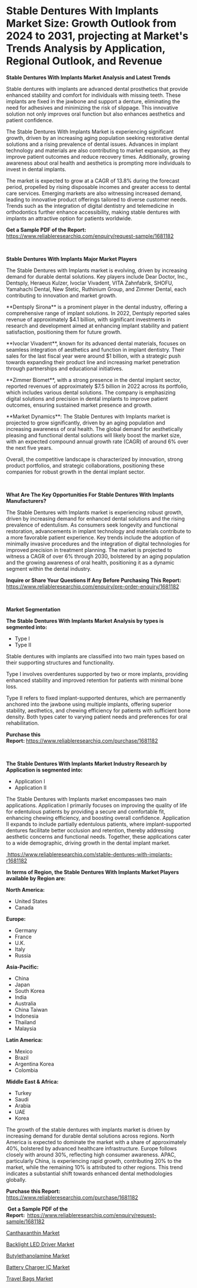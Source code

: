 <p><h1>Stable Dentures With Implants Market Size: Growth Outlook from 2024 to 2031, projecting at Market's Trends Analysis by Application, Regional Outlook, and Revenue</h1></p><p><strong>Stable Dentures With Implants Market Analysis and Latest Trends</strong></p>
<p><p>Stable dentures with implants are advanced dental prosthetics that provide enhanced stability and comfort for individuals with missing teeth. These implants are fixed in the jawbone and support a denture, eliminating the need for adhesives and minimizing the risk of slippage. This innovative solution not only improves oral function but also enhances aesthetics and patient confidence.</p><p>The Stable Dentures With Implants Market is experiencing significant growth, driven by an increasing aging population seeking restorative dental solutions and a rising prevalence of dental issues. Advances in implant technology and materials are also contributing to market expansion, as they improve patient outcomes and reduce recovery times. Additionally, growing awareness about oral health and aesthetics is prompting more individuals to invest in dental implants.</p><p>The market is expected to grow at a CAGR of 13.8% during the forecast period, propelled by rising disposable incomes and greater access to dental care services. Emerging markets are also witnessing increased demand, leading to innovative product offerings tailored to diverse customer needs. Trends such as the integration of digital dentistry and telemedicine in orthodontics further enhance accessibility, making stable dentures with implants an attractive option for patients worldwide.</p></p>
<p><strong>Get a Sample PDF of the Report:&nbsp;</strong> <a href="https://www.reliableresearchiq.com/enquiry/request-sample/1681182?utm_campaign=1720&utm_medium=2&utm_source=Github&utm_content=ia&utm_term=16122024&utm_id=stable-dentures-with-implants">https://www.reliableresearchiq.com/enquiry/request-sample/1681182</a></p>
<p>&nbsp;</p>
<p><strong>Stable Dentures With Implants Major Market Players</strong></p>
<p><p>The Stable Dentures with Implants market is evolving, driven by increasing demand for durable dental solutions. Key players include Dear Doctor, Inc., Dentsply, Heraeus Kulzer, Ivoclar Vivadent, VITA Zahnfabrik, SHOFU, Yamahachi Dental, New Stetic, Ruthinium Group, and Zimmer Dental, each contributing to innovation and market growth.</p><p>**Dentsply Sirona** is a prominent player in the dental industry, offering a comprehensive range of implant solutions. In 2022, Dentsply reported sales revenue of approximately $4.1 billion, with significant investments in research and development aimed at enhancing implant stability and patient satisfaction, positioning them for future growth.</p><p>**Ivoclar Vivadent**, known for its advanced dental materials, focuses on seamless integration of aesthetics and function in implant dentistry. Their sales for the last fiscal year were around $1 billion, with a strategic push towards expanding their product line and increasing market penetration through partnerships and educational initiatives.</p><p>**Zimmer Biomet**, with a strong presence in the dental implant sector, reported revenues of approximately $7.5 billion in 2022 across its portfolio, which includes various dental solutions. The company is emphasizing digital solutions and precision in dental implants to improve patient outcomes, ensuring sustained market presence and growth.</p><p>**Market Dynamics**: The Stable Dentures with Implants market is projected to grow significantly, driven by an aging population and increasing awareness of oral health. The global demand for aesthetically pleasing and functional dental solutions will likely boost the market size, with an expected compound annual growth rate (CAGR) of around 6% over the next five years.</p><p>Overall, the competitive landscape is characterized by innovation, strong product portfolios, and strategic collaborations, positioning these companies for robust growth in the dental implant sector.</p></p>
<p>&nbsp;</p>
<p><strong>What Are The Key Opportunities For Stable Dentures With Implants Manufacturers?</strong></p>
<p><p>The Stable Dentures with Implants market is experiencing robust growth, driven by increasing demand for enhanced dental solutions and the rising prevalence of edentulism. As consumers seek longevity and functional restoration, advancements in implant technology and materials contribute to a more favorable patient experience. Key trends include the adoption of minimally invasive procedures and the integration of digital technologies for improved precision in treatment planning. The market is projected to witness a CAGR of over 6% through 2030, bolstered by an aging population and the growing awareness of oral health, positioning it as a dynamic segment within the dental industry.</p></p>
<p><strong>Inquire or Share Your Questions If Any Before Purchasing This Report:</strong> <a href="https://www.reliableresearchiq.com/enquiry/pre-order-enquiry/1681182?utm_campaign=1720&utm_medium=2&utm_source=Github&utm_content=ia&utm_term=16122024&utm_id=stable-dentures-with-implants">https://www.reliableresearchiq.com/enquiry/pre-order-enquiry/1681182</a></p>
<p>&nbsp;</p>
<p><strong>Market Segmentation</strong></p>
<p><strong>The Stable Dentures With Implants Market Analysis by types is segmented into:</strong></p>
<p><ul><li>Type I</li><li>Type II</li></ul></p>
<p><p>Stable dentures with implants are classified into two main types based on their supporting structures and functionality. </p><p>Type I involves overdentures supported by two or more implants, providing enhanced stability and improved retention for patients with minimal bone loss. </p><p>Type II refers to fixed implant-supported dentures, which are permanently anchored into the jawbone using multiple implants, offering superior stability, aesthetics, and chewing efficiency for patients with sufficient bone density. Both types cater to varying patient needs and preferences for oral rehabilitation.</p></p>
<p><strong>Purchase this Report:&nbsp;</strong><a href="https://www.reliableresearchiq.com/purchase/1681182?utm_campaign=1720&utm_medium=2&utm_source=Github&utm_content=ia&utm_term=16122024&utm_id=stable-dentures-with-implants">https://www.reliableresearchiq.com/purchase/1681182</a></p>
<p>&nbsp;</p>
<p><strong>The Stable Dentures With Implants Market Industry Research by Application is segmented into:</strong></p>
<p><ul><li>Application I</li><li>Application II</li></ul></p>
<p><p>The Stable Dentures with Implants market encompasses two main applications. Application I primarily focuses on improving the quality of life for edentulous patients by providing a secure and comfortable fit, enhancing chewing efficiency, and boosting overall confidence. Application II expands to include partially edentulous patients, where implant-supported dentures facilitate better occlusion and retention, thereby addressing aesthetic concerns and functional needs. Together, these applications cater to a wide demographic, driving growth in the dental implant market.</p></p>
<p><a href="https://www.reliableresearchiq.com/stable-dentures-with-implants-r1681182?utm_campaign=1720&utm_medium=2&utm_source=Github&utm_content=ia&utm_term=16122024&utm_id=stable-dentures-with-implants">&nbsp;https://www.reliableresearchiq.com/stable-dentures-with-implants-r1681182</a></p>
<p><strong>In terms of Region, the Stable Dentures With Implants Market Players available by Region are:</strong></p>
<p>
    <p> <strong> North America: </strong>
        <ul>
            <li>United States</li>
            <li>Canada</li>
        </ul>
        </p> 
    <p> <strong> Europe: </strong>
        <ul>
            <li>Germany</li>
            <li>France</li>
            <li>U.K.</li>
            <li>Italy</li>
            <li>Russia</li>
        </ul>
        </p> 
    <p> <strong> Asia-Pacific: </strong>
        <ul>
            <li>China</li>
            <li>Japan</li>
            <li>South Korea</li>
            <li>India</li>
            <li>Australia</li>
            <li>China Taiwan</li>
            <li>Indonesia</li>
            <li>Thailand</li>
            <li>Malaysia</li>
        </ul>
        </p> 
    <p> <strong> Latin America: </strong>
        <ul>
            <li>Mexico</li>
            <li>Brazil</li>
            <li>Argentina Korea</li>
            <li>Colombia</li>
        </ul>
        </p> 
    <p> <strong> Middle East & Africa: </strong>
        <ul>
            <li>Turkey</li>
            <li>Saudi</li>
            <li>Arabia</li>
            <li>UAE</li>
            <li>Korea</li>
        </ul>
    </p>
    </p>
<p><p>The growth of the stable dentures with implants market is driven by increasing demand for durable dental solutions across regions. North America is expected to dominate the market with a share of approximately 40%, bolstered by advanced healthcare infrastructure. Europe follows closely with around 30%, reflecting high consumer awareness. APAC, particularly China, is experiencing rapid growth, contributing 20% to the market, while the remaining 10% is attributed to other regions. This trend indicates a substantial shift towards enhanced dental methodologies globally.</p></p>
<p><strong>Purchase this Report: </strong><a href="https://www.reliableresearchiq.com/purchase/1681182?utm_campaign=1720&utm_medium=2&utm_source=Github&utm_content=ia&utm_term=16122024&utm_id=stable-dentures-with-implants">https://www.reliableresearchiq.com/purchase/1681182</a></p>
<p>&nbsp;<strong>Get a Sample PDF of the Report:&nbsp;&nbsp;</strong><a href="https://www.reliableresearchiq.com/enquiry/request-sample/1681182?utm_campaign=1720&utm_medium=2&utm_source=Github&utm_content=ia&utm_term=16122024&utm_id=stable-dentures-with-implants">https://www.reliableresearchiq.com/enquiry/request-sample/1681182</a></p>
<p><strong></strong></p>
<p><p><a href="https://www.linkedin.com/pulse/unveiling-market-trends-global-canthaxanthin-growth-regional-rfvzc?utm_campaign=1720&utm_medium=2&utm_source=Github&utm_content=ia&utm_term=16122024&utm_id=stable-dentures-with-implants">Canthaxanthin Market</a></p><p><a href="https://www.linkedin.com/pulse/backlight-led-driver-market-size-growing-cagr-93-forecast-a14fe?utm_campaign=1720&utm_medium=2&utm_source=Github&utm_content=ia&utm_term=16122024&utm_id=stable-dentures-with-implants">Backlight LED Driver Market</a></p><p><a href="https://www.linkedin.com/pulse/market-examination-report-butylethanolamine-growth-forecast-nypvc?utm_campaign=1720&utm_medium=2&utm_source=Github&utm_content=ia&utm_term=16122024&utm_id=stable-dentures-with-implants">Butylethanolamine Market</a></p><p><a href="https://www.linkedin.com/pulse/battery-charger-ic-market-dynamics-forecast-2024-2031-7z3ye?utm_campaign=1720&utm_medium=2&utm_source=Github&utm_content=ia&utm_term=16122024&utm_id=stable-dentures-with-implants">Battery Charger IC Market</a></p><p><a href="https://www.linkedin.com/pulse/trend-analysis-travel-bags-market-expected-growth-115-cagr-through-3szqf?utm_campaign=1720&utm_medium=2&utm_source=Github&utm_content=ia&utm_term=16122024&utm_id=stable-dentures-with-implants">Travel Bags Market</a></p></p>